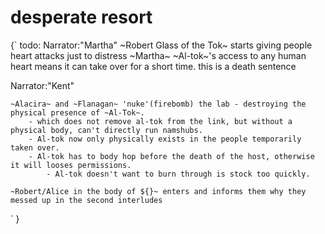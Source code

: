 # desperate resort

{`
todo:
     Narrator:"Martha"
    ~Robert Glass of the Tok~ starts giving people heart attacks just to distress ~Martha~
    ~Al-tok~'s access to any human heart means it can take over for a short time.
      this is a death sentence

  Narrator:"Kent"

    ~Alacira~ and ~Flanagan~ 'nuke'(firebomb) the lab - destroying the physical presence of ~Al-Tok~.
        - which does not remove al-tok from the link, but without a physical body, can't directly run namshubs.
        - Al-tok now only physically exists in the people temporarily taken over.
        - Al-tok has to body hop before the death of the host, otherwise it will looses permissions.
            - Al-tok doesn't want to burn through is stock too quickly.

    ~Robert/Alice in the body of ${}~ enters and informs them why they messed up in the second interludes
`
}